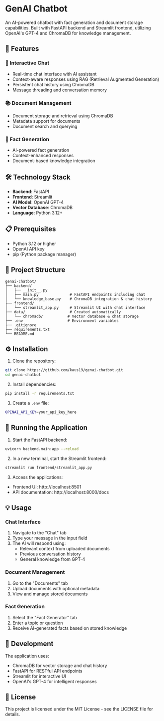 # GenAI Chatbot

An AI-powered chatbot with fact generation and document storage capabilities. Built with FastAPI backend and Streamlit frontend, utilizing OpenAI's GPT-4 and ChromaDB for knowledge management.

## 🚀 Features

### 💬 Interactive Chat
- Real-time chat interface with AI assistant
- Context-aware responses using RAG (Retrieval Augmented Generation)
- Persistent chat history using ChromaDB
- Message threading and conversation memory

### 📚 Document Management
- Document storage and retrieval using ChromaDB
- Metadata support for documents
- Document search and querying

### 🎯 Fact Generation
- AI-powered fact generation
- Context-enhanced responses
- Document-based knowledge integration

## 🛠️ Technology Stack

- **Backend**: FastAPI
- **Frontend**: Streamlit
- **AI Model**: OpenAI GPT-4
- **Vector Database**: ChromaDB
- **Language**: Python 3.12+

## 📋 Prerequisites

- Python 3.12 or higher
- OpenAI API key
- pip (Python package manager)

## 📁 Project Structure

```
genai-chatbot/
├── backend/
│   ├── __init__.py
│   ├── main.py              # FastAPI endpoints including chat
│   └── knowledge_base.py    # ChromaDB integration & chat history
├── frontend/
│   └── streamlit_app.py     # Streamlit UI with chat interface
├── data/                    # Created automatically
│   └── chromadb/           # Vector database & chat storage
├── .env                    # Environment variables
├── .gitignore
├── requirements.txt
└── README.md
```

## ⚙️ Installation

1. Clone the repository:
```bash
git clone https://github.com/kaus19/genai-chatbot.git
cd genai-chatbot
```

2. Install dependencies:
```bash
pip install -r requirements.txt
```

3. Create a `.env` file:
```bash
OPENAI_API_KEY=your_api_key_here
```

## 🚀 Running the Application

1. Start the FastAPI backend:
```bash
uvicorn backend.main:app --reload
```

2. In a new terminal, start the Streamlit frontend:
```bash
streamlit run frontend/streamlit_app.py
```

3. Access the applications:
- Frontend UI: http://localhost:8501
- API documentation: http://localhost:8000/docs

## 💡 Usage

### Chat Interface
1. Navigate to the "Chat" tab
2. Type your message in the input field
3. The AI will respond using:
   - Relevant context from uploaded documents
   - Previous conversation history
   - General knowledge from GPT-4

### Document Management
1. Go to the "Documents" tab
2. Upload documents with optional metadata
3. View and manage stored documents

### Fact Generation
1. Select the "Fact Generator" tab
2. Enter a topic or question
3. Receive AI-generated facts based on stored knowledge

## 🔧 Development

The application uses:
- ChromaDB for vector storage and chat history
- FastAPI for RESTful API endpoints
- Streamlit for interactive UI
- OpenAI's GPT-4 for intelligent responses

## 📝 License

This project is licensed under the MIT License - see the LICENSE file for details.